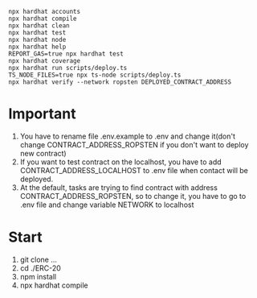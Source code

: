 ```shell
npx hardhat accounts
npx hardhat compile
npx hardhat clean
npx hardhat test
npx hardhat node
npx hardhat help
REPORT_GAS=true npx hardhat test
npx hardhat coverage
npx hardhat run scripts/deploy.ts
TS_NODE_FILES=true npx ts-node scripts/deploy.ts
npx hardhat verify --network ropsten DEPLOYED_CONTRACT_ADDRESS
```

# Important
1) You have to rename file .env.example to .env and change it(don't change CONTRACT_ADDRESS_ROPSTEN if you don't want to deploy new contract)
2) If you want to test contract on the localhost, you have to add CONTRACT_ADDRESS_LOCALHOST to .env file when contact will be deployed.
3) At the default, tasks are trying to find contract with address CONTRACT_ADDRESS_ROPSTEN, so to change it, you have to go to .env file and change variable NETWORK to localhost


# Start
1) git clone ...
2) cd ./ERC-20
3) npm install
4) npx hardhat compile